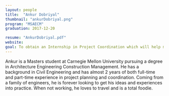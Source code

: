 ```yaml
---
layout: people
title:  "Ankur Dobriyal"
thumbnail: "ankurDobriyal.png"
program: "MSAECM"
graduation: 2017-12-20

resume: "AnkurDobriyal.pdf"
website: 
goal: To obtain an Internship in Project Coordination which will help me put my learning into practice and also give me an understanding of the current industry standards.
---
```


Ankur is a Masters student at Carnegie Mellon University pursuing a degree in Architecture Engineering Construction Management. He has a background in Civil Engineering and has almost 2 years of both full-time and part-time experience in project planning and coordination. Coming from a family of engineers, he is forever looking to get his ideas and experiences into practice. When not working, he loves to travel and is a total foodie.
